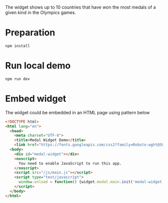 The widget shows up to 10 countries that have won the most medals of a given kind in the Olympics games. 

# Preparation
`npm install`

# Run local demo
`npm run dev`

# Embed widget
The widget could be embedded in an HTML page using pattern below

```html
<!DOCTYPE html>
<html lang="en">
  <head>
    <meta charset="UTF-8">
    <title>Medal Widget Demo</title>
    <link href="https://fonts.googleapis.com/css2?family=Roboto:wght@500&display=swap" rel="stylesheet">
  <body>
    <div id="medal-widget"></div>
    <noscript>
      You need to enable JavaScript to run this app.
    </noscript>
    <script src="/js/main.js"></script>
    <script type="text/javascript">
      window.onload = function() {widget.medal.main.init('medal-widget', 'gold')}
    </script>
  </body>
</html>
```